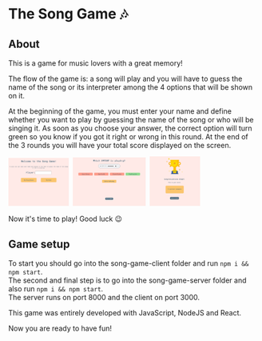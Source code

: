 # The Song Game 🎶
## About

This is a game for music lovers with a great memory!

The flow of the game is: a song will play and you will have to guess the name of the song or its interpreter among the 4 options that will be shown on it.

At the beginning of the game, you must enter your name and define whether you want to play by guessing the name of the song or who will be singing it. As soon as you choose your answer, the correct option will turn green so you know if you got it right or wrong in this round. At the end of the 3 rounds you will have your total score displayed on the screen.

<img src="/Screenshot Web - Sound Game.jpg" alt="Screenshot Web" title="Screenshot Web" width="24%" height="24%"/> &nbsp;<img src="/Screenshot Web 1 - Sound Game.jpg" alt="Screenshot Web" title="Screenshot Web" width="29%" height="29%"/> &nbsp;<img src="/Screenshot Web 2 - Sound Game.jpg" alt="Screenshot Web" title="Screenshot Web" width="20%" height="20%"/>

Now it's time to play!
Good luck 😉

## Game setup

To start you should go into the song-game-client folder and run `npm i && npm start`. <br>
The second and final step is to go into the song-game-server folder and also run `npm i && npm start`. <br>
The server runs on port 8000 and the client on port 3000. <br>

This game was entirely developed with JavaScript, NodeJS and React.

Now you are ready to have fun!
